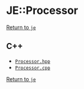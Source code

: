 # JE::Processor

[Return to `je`](/docs/je.md)

## C++

- [`Processor.hpp`](/src/je/Processor.hpp)
- [`Processor.cpp`](/src/je/Processor.cpp)

[Return to `je`](/docs/je.md)